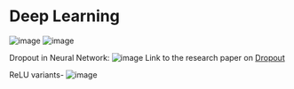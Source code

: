 # Deep Learning

![image](https://github.com/philoma/Deep_Learning/assets/87674698/dc6253e1-765f-4f1d-b294-715efeaf8760)
![image](https://github.com/philoma/Deep_Learning/assets/87674698/049183ca-5080-4638-b4ca-f5ae631cc21f)

Dropout in Neural Network:
![image](https://github.com/philoma/Deep_Learning/assets/87674698/e36e1b0b-35b9-4327-8d6f-ffc0f98b0005)
Link to the research paper on <a href='https://jmlr.org/papers/volume15/srivastava14a/srivastava14a.pdf'> Dropout</a>

ReLU variants-
![image](https://github.com/philoma/Deep_Learning/assets/87674698/78c3ba42-980e-416c-b6cc-2067d135ffd5)
